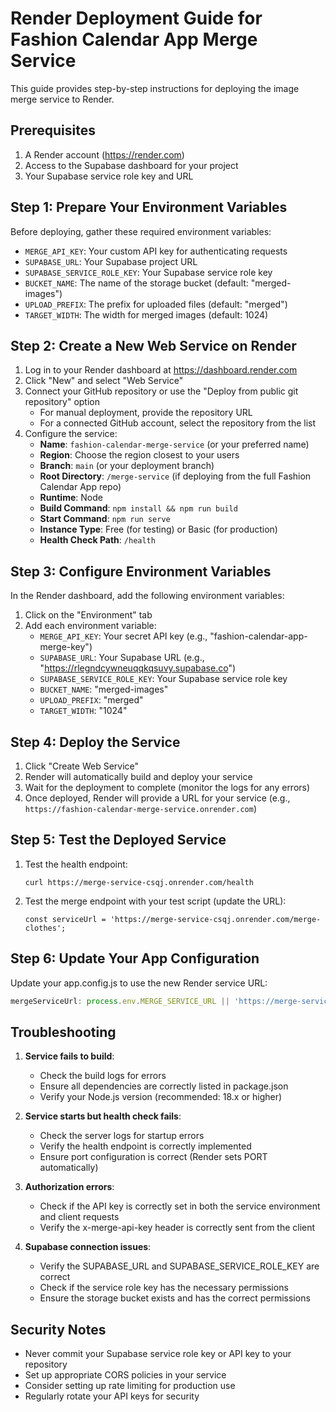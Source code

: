 # Render Deployment Guide for Fashion Calendar App Merge Service

This guide provides step-by-step instructions for deploying the image merge service to Render.

## Prerequisites

1. A Render account (https://render.com)
2. Access to the Supabase dashboard for your project
3. Your Supabase service role key and URL

## Step 1: Prepare Your Environment Variables

Before deploying, gather these required environment variables:

- `MERGE_API_KEY`: Your custom API key for authenticating requests
- `SUPABASE_URL`: Your Supabase project URL 
- `SUPABASE_SERVICE_ROLE_KEY`: Your Supabase service role key
- `BUCKET_NAME`: The name of the storage bucket (default: "merged-images")
- `UPLOAD_PREFIX`: The prefix for uploaded files (default: "merged")
- `TARGET_WIDTH`: The width for merged images (default: 1024)

## Step 2: Create a New Web Service on Render

1. Log in to your Render dashboard at https://dashboard.render.com
2. Click "New" and select "Web Service"
3. Connect your GitHub repository or use the "Deploy from public git repository" option
   - For manual deployment, provide the repository URL
   - For a connected GitHub account, select the repository from the list
4. Configure the service:
   - **Name**: `fashion-calendar-merge-service` (or your preferred name)
   - **Region**: Choose the region closest to your users
   - **Branch**: `main` (or your deployment branch)
   - **Root Directory**: `/merge-service` (if deploying from the full Fashion Calendar App repo)
   - **Runtime**: Node
   - **Build Command**: `npm install && npm run build`
   - **Start Command**: `npm run serve`
   - **Instance Type**: Free (for testing) or Basic (for production)
   - **Health Check Path**: `/health`

## Step 3: Configure Environment Variables

In the Render dashboard, add the following environment variables:

1. Click on the "Environment" tab
2. Add each environment variable:
   - `MERGE_API_KEY`: Your secret API key (e.g., "fashion-calendar-app-merge-key")
   - `SUPABASE_URL`: Your Supabase URL (e.g., "https://rlegndcywneuqqkqsuvy.supabase.co")
   - `SUPABASE_SERVICE_ROLE_KEY`: Your Supabase service role key
   - `BUCKET_NAME`: "merged-images"
   - `UPLOAD_PREFIX`: "merged"
   - `TARGET_WIDTH`: "1024"

## Step 4: Deploy the Service

1. Click "Create Web Service"
2. Render will automatically build and deploy your service
3. Wait for the deployment to complete (monitor the logs for any errors)
4. Once deployed, Render will provide a URL for your service (e.g., `https://fashion-calendar-merge-service.onrender.com`)

## Step 5: Test the Deployed Service

1. Test the health endpoint:
   ```
   curl https://merge-service-csqj.onrender.com/health
   ```

2. Test the merge endpoint with your test script (update the URL):
   ```
   const serviceUrl = 'https://merge-service-csqj.onrender.com/merge-clothes';
   ```

## Step 6: Update Your App Configuration

Update your app.config.js to use the new Render service URL:

```javascript
mergeServiceUrl: process.env.MERGE_SERVICE_URL || 'https://merge-service-csqj.onrender.com/merge-clothes'
```

## Troubleshooting

1. **Service fails to build**:
   - Check the build logs for errors
   - Ensure all dependencies are correctly listed in package.json
   - Verify your Node.js version (recommended: 18.x or higher)

2. **Service starts but health check fails**:
   - Check the server logs for startup errors
   - Verify the health endpoint is correctly implemented
   - Ensure port configuration is correct (Render sets PORT automatically)

3. **Authorization errors**:
   - Check if the API key is correctly set in both the service environment and client requests
   - Verify the x-merge-api-key header is correctly sent from the client

4. **Supabase connection issues**:
   - Verify the SUPABASE_URL and SUPABASE_SERVICE_ROLE_KEY are correct
   - Check if the service role key has the necessary permissions
   - Ensure the storage bucket exists and has the correct permissions

## Security Notes

- Never commit your Supabase service role key or API key to your repository
- Set up appropriate CORS policies in your service
- Consider setting up rate limiting for production use
- Regularly rotate your API keys for security
